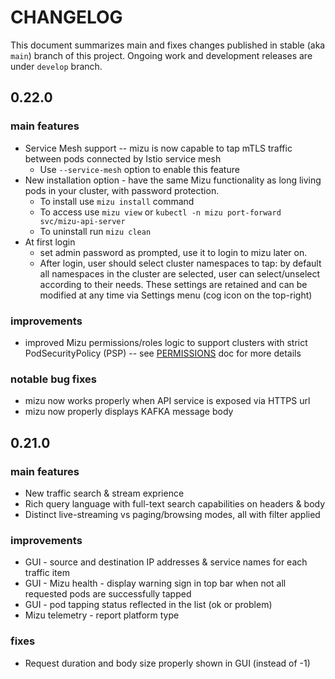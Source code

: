 # CHANGELOG
This document summarizes main and fixes changes published in stable (aka `main`) branch of this project.
Ongoing work and development releases are under `develop` branch.

## 0.22.0

### main features
* Service Mesh support -- mizu is now capable to tap mTLS traffic between pods connected by Istio service mesh
  * Use `--service-mesh` option to enable this feature
* New installation option - have the same Mizu functionality as long living pods in your cluster, with password protection.
  * To install use `mizu install` command
  * To access use `mizu view` or `kubectl -n mizu port-forward svc/mizu-api-server`
  * To uninstall run `mizu clean`
* At first login
  * set admin password as prompted, use it to login to mizu later on.
  * After login, user should select cluster namespaces to tap: by default all namespaces in the cluster are selected, user can select/unselect according to their needs. These settings are retained and can be modified at any time via Settings menu (cog icon on the top-right)


### improvements
* improved Mizu permissions/roles logic to support clusters with strict PodSecurityPolicy (PSP) -- see [PERMISSIONS](PERMISSIONS.md) doc for more details
 
### notable bug fixes
* mizu now works properly when API service is exposed via HTTPS url
* mizu now properly displays KAFKA message body 




## 0.21.0

### main features
* New traffic search & stream exprience
* Rich query language with full-text search capabilities on headers & body
* Distinct live-streaming vs paging/browsing modes, all with filter applied

### improvements
* GUI - source and destination IP addresses & service names for each traffic item
* GUI - Mizu health - display warning sign in top bar when not all requested pods are successfully tapped
* GUI - pod tapping status reflected in the list (ok or problem)
* Mizu telemetry - report platform type

### fixes
* Request duration and body size properly shown in GUI (instead of -1)
